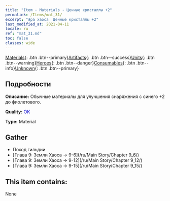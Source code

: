 ```yaml
---
title: "Item - Materials - Ценные кристаллы +2"
permalink: /Items/mat_31/
excerpt: "Эра хаоса  Ценные кристаллы +2"
last_modified_at: 2021-04-11
locale: ru
ref: "mat_31.md"
toc: false
classes: wide
---
```

 [Materials](/ru/Items/){: .btn .btn--primary}[Artifacts](/ru/Items/Artifacts/){: .btn .btn--success}[Units](/ru/Items/Units/){: .btn .btn--warning}[Heroes](/ru/Items/Heroes/){: .btn .btn--danger}[Consumables](/ru/Items/Consumables/){: .btn .btn--info}[Unknown](/ru/Items/Unknown/){: .btn .btn--primary}

## Подробности
 **Описание:** Обычные материалы для улучшения снаряжения c синего +2 до фиолетового.

 **Quality:** <span style="color: #0000CD">OK</span>

 **Type:** Material

## Gather

*    Поход гильдии 
*    [Глава 9: Земли Хаоса -> 9-6](/ru/Main Story/Chapter 9_6/) 
*    [Глава 9: Земли Хаоса -> 9-12](/ru/Main Story/Chapter 9_12/) 
*    [Глава 9: Земли Хаоса -> 9-15](/ru/Main Story/Chapter 9_15/) 

## This item contains:

  None

